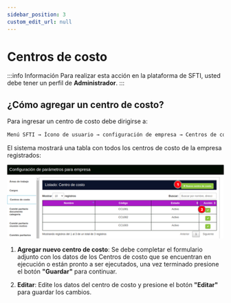 ```yaml
---
sidebar_position: 3
custom_edit_url: null
---
```

# Centros de costo

:::info Información 
Para realizar esta acción en la plataforma de SFTI, usted debe tener un perfil de **Administrador**.
:::

## ¿Cómo agregar un centro de costo?
Para ingresar un centro de costo debe dirigirse a:

<div align="center">

```bash
Menú SFTI → Ícono de usuario → configuración de empresa → Centros de costo
```
</div>

El sistema mostrará una tabla con todos los centros de costo de la empresa registrados:

<div align="center">

![centros de costo](/img/img_manual/img_configuracion/2023-08-08_09-22.png)

</div>

1. **Agregar nuevo centro de costo**: Se debe completar el formulario adjunto con los datos de los Centros de costo que se encuentran en ejecución o están pronto a ser ejecutados, una vez terminado presione el botón **"Guardar"** para continuar.

2. **Editar**: Edite los datos del centro de costo y presione el botón **"Editar"** para guardar los cambios.
